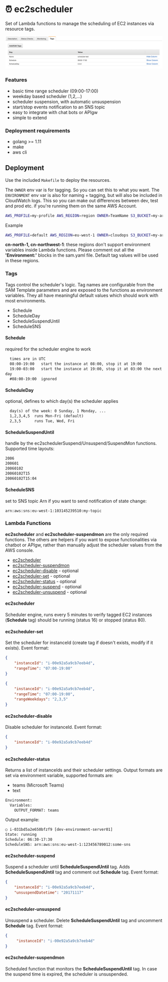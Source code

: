 # ⏰ ec2scheduler
Set of Lambda functions to manage the scheduling of EC2 instances via resource tags.

![screenshot](screenshot.png)

### Features
- basic time range scheduler (09:00-17:00)
- weekday based scheduler (1,2,...)
- scheduler suspension, with automatic unsuspension
- start/stop events notification to an SNS topic
- easy to integrate with chat bots or APIgw
- simple to extend


### Deployment requirements
- golang >= 1.11
- make
- aws cli


## Deployment
Use the included `Makefile` to deploy the resources.

The `OWNER` env var is for tagging. So you can set this to what you want.
The `ENVIRONMENT` env var is also for naming + tagging, but will also be included in CloudWatch logs.
This so you can make out differences between dev, test and prod etc. if you're running them on the same AWS Account.

```bash
AWS_PROFILE=my-profile AWS_REGION=region OWNER=TeamName S3_BUCKET=my-artifact-bucket make deploy
```

Example
```bash
AWS_PROFILE=default AWS_REGION=eu-west-1 OWNER=cloudops S3_BUCKET=my-artifact-bucket make deploy
```

**cn-north-1, cn-northwest-1**: these regions don't support environment variables inside Lambda functions.
Please comment out all the **'Environment:'** blocks in the sam.yaml file. Default tag values will be used in these regions.

### Tags
Tags control the scheduler's logic. Tag names are configurable from the SAM Template
parameters and are exposed to the functions as environment variables.
They all have meaningful default values which should work with most environments.
- Schedule
- ScheduleDay
- ScheduleSuspendUntil
- ScheduleSNS

#### Schedule
required for the scheduler engine to work
```
  times are in UTC
  08:00-19:00   start the instance at 08:00, stop it at 19:00
  19:00-03:00   start the instance at 19:00, stop it at 03:00 the next day
  #08:00-19:00  ignored
```

#### ScheduleDay
optional, defines to which day(s) the scheduler applies
```
  day(s) of the week: 0 Sunday, 1 Monday, ...
  1,2,3,4,5  runs Mon-Fri (default)
  2,3,5      runs Tue, Wed, Fri
```

#### ScheduleSuspendUntil
handle by the ec2schedulerSuspend/Unsuspend/SuspendMon functions. Supported time layouts:
```
2006
200601
20060102
20060102T15
20060102T15:04
```

#### ScheduleSNS
set to SNS topic Arn if you want to send notification of state change:
```
arn:aws:sns:eu-west-1:103145239510:my-topic
```


### Lambda Functions
**ec2scheduler** and **ec2scheduler-suspendmon** are the only required functions.
The others are helpers if you want to expose functionalities via chatbot or APIgw, rather than manually adjust the scheduler values from the AWS console.

- [ec2scheduler](source/scheduler)
- [ec2scheduler-suspendmon](source/scheduler-suspend-mon)
- [ec2scheduler-disable](source/scheduler-disable) - optional
- [ec2scheduler-set](source/scheduler-set) - optional
- [ec2scheduler-status](source/scheduler-status) - optional
- [ec2scheduler-suspend](source/scheduler-suspend) - optional
- [ec2scheduler-unsuspend](source/scheduler-unsuspend) - optional

#### ec2scheduler
Scheduler engine, runs every 5 minutes to verify tagged EC2 instances (**Schedule** tag) should be running (status 16) or stopped (status 80).


#### ec2scheduler-set
Set the scheduler for instanceId (create tag if doesn't exists, modify if it exists). Event format:

```json
{
    "instanceId": "i-00e92a5a9cb7eeb4d",
    "rangeTime": "07:00-19:00"
}
```

```json
{
    "instanceId": "i-00e92a5a9cb7eeb4d",
    "rangeTime": "07:00-19:00",
    "rangeWeekdays": "2,3,5"
}
```


#### ec2scheduler-disable
Disable scheduler for instanceId. Event format:

```json
{
    "instanceId": "i-00e92a5a9cb7eeb4d"
}
```


#### ec2scheduler-status
Returns a list of instanceIds and their scheduler settings.
Output formats are set via environment variable, supported formats are:
- teams (Microsoft Teams)
- text
```
Environment:
  Variables:
    OUTPUT_FORMAT: teams
```

Output example:
```
○ i-031bd5a2e650bfzf9 [dev-environment-server01]
State: running
Schedule: 06:30-17:30
ScheduleSNS: arn:aws:sns:eu-west-1:123456789012:some-sns

```


#### ec2scheduler-suspend
Suspend a scheduler until **ScheduleSuspendUntil** tag. Adds **ScheduleSuspendUntil** tag and comment out **Schedule** tag. Event format:

```json
{
    "instanceId": "i-00e92a5a9cb7eeb4d",
    "unsuspendDatetime": "20171117"
}
```



#### ec2scheduler-unsuspend
Unsuspend a scheduler. Delete **ScheduleSuspendUntil** tag and uncomment **Schedule** tag. Event format:

```json
{
     "instanceId": "i-00e92a5a9cb7eeb4d"
}
```


#### ec2scheduler-suspendmon
Scheduled function that monitors the **ScheduleSuspendUntil** tag.
In case the suspend time is expired, the scheduler is unsuspended.

